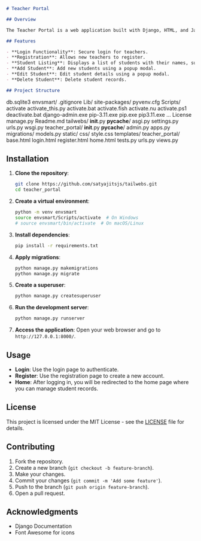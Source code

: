 ```markdown
# Teacher Portal

## Overview

The Teacher Portal is a web application built with Django, HTML, and JavaScript. It provides a robust platform for teachers to manage student listings, including functionalities for login, registration, adding, editing, and deleting student records.

## Features

- **Login Functionality**: Secure login for teachers.
- **Registration**: Allows new teachers to register.
- **Student Listing**: Displays a list of students with their names, subjects, and marks.
- **Add Student**: Add new students using a popup modal.
- **Edit Student**: Edit student details using a popup modal.
- **Delete Student**: Delete student records.

## Project Structure

```
db.sqlite3
envsmart/
    .gitignore
    Lib/
        site-packages/
    pyvenv.cfg
    Scripts/
        activate
        activate_this.py
        activate.bat
        activate.fish
        activate.nu
        activate.ps1
        deactivate.bat
        django-admin.exe
        pip-3.11.exe
        pip.exe
        pip3.11.exe
        ...
License
manage.py
Readme.md
tailwebs/
    __init__.py
    __pycache__/
    asgi.py
    settings.py
    urls.py
    wsgi.py
teacher_portal/
    __init__.py
    __pycache__/
    admin.py
    apps.py
    migrations/
    models.py
    static/
        css/
            style.css
    templates/
        teacher_portal/
            base.html
            login.html
            register.html
            home.html
    tests.py
    urls.py
    views.py

## Installation

1. **Clone the repository**:
    ```sh
    git clone https://github.com/satyajitsjs/tailwebs.git
    cd teacher_portal
    ```

2. **Create a virtual environment**:
    ```sh
    python -m venv envsmart
    source envsmart/Scripts/activate  # On Windows
    # source envsmart/bin/activate  # On macOS/Linux
    ```

3. **Install dependencies**:
    ```sh
    pip install -r requirements.txt
    ```

4. **Apply migrations**:
    ```sh
    python manage.py makemigrations
    python manage.py migrate
    ```

5. **Create a superuser**:
    ```sh
    python manage.py createsuperuser
    ```

6. **Run the development server**:
    ```sh
    python manage.py runserver
    ```

7. **Access the application**:
    Open your web browser and go to `
    http://127.0.0.1:8000/`.

## Usage
- **Login**: Use the login page to authenticate.
- **Register**: Use the registration page to create a new account.
- **Home**: After logging in, you will be redirected to the home page where you can manage student records.

## License
This project is licensed under the MIT License - see the [LICENSE](LICENSE) file for details.

## Contributing

1. Fork the repository.
2. Create a new branch (`git checkout -b feature-branch`).
3. Make your changes.
4. Commit your changes (`git commit -m 'Add some feature'`).
5. Push to the branch (`git push origin feature-branch`).
6. Open a pull request.

## Acknowledgments

- Django Documentation
- Font Awesome for icons